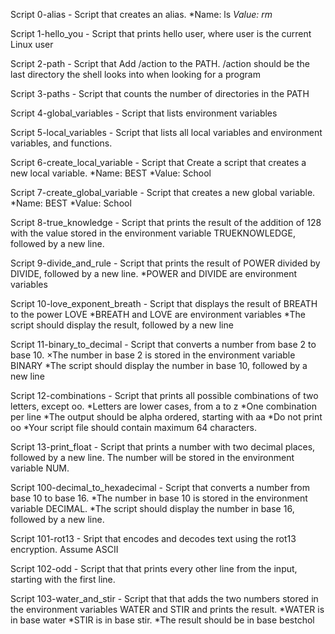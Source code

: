 Script 0-alias - Script that creates an alias.
    *Name: ls
    *Value: rm*

Script 1-hello_you - Script that prints hello user, where user is the current Linux user

Script 2-path - Script that Add /action to the PATH. /action should be the last directory the shell looks into when looking for a program

Script 3-paths - Script that counts the number of directories in the PATH

Script 4-global_variables - Script that lists environment variables

Script 5-local_variables - Script that lists all local variables and environment variables, and functions.

Script 6-create_local_variable - Script that Create a script that creates a new local variable.
    *Name: BEST
    *Value: School

Script 7-create_global_variable - Script that creates a new global variable.
    *Name: BEST
    *Value: School

Script 8-true_knowledge - Script that prints the result of the addition of 128 with the value stored in the environment variable TRUEKNOWLEDGE, followed by a new line.

Script 9-divide_and_rule - Script that prints the result of POWER divided by DIVIDE, followed by a new line.
    *POWER and DIVIDE are environment variables

Script 10-love_exponent_breath - Script that displays the result of BREATH to the power LOVE
    *BREATH and LOVE are environment variables
    *The script should display the result, followed by a new line

Script 11-binary_to_decimal - Script that converts a number from base 2 to base 10.
    ×The number in base 2 is stored in the environment variable BINARY
    *The script should display the number in base 10, followed by a new line

Script 12-combinations - Script that prints all possible combinations of two letters, except oo.
    *Letters are lower cases, from a to z
    *One combination per line
    *The output should be alpha ordered, starting with aa
    *Do not print oo
    *Your script file should contain maximum 64 characters.

Script 13-print_float - Script that prints a number with two decimal places, followed by a new line.
The number will be stored in the environment variable NUM.

Script 100-decimal_to_hexadecimal - Script that converts a number from base 10 to base 16.
    *The number in base 10 is stored in the environment variable DECIMAL.
    *The script should display the number in base 16, followed by a new line.

Script 101-rot13 - Sript that encodes and decodes text using the rot13 encryption. Assume ASCII

Script 102-odd - Script that that prints every other line from the input, starting with the first line.

Script 103-water_and_stir - Script that that adds the two numbers stored in the environment variables WATER and STIR and prints the result.
    *WATER is in base water
    *STIR is in base stir.
    *The result should be in base bestchol

